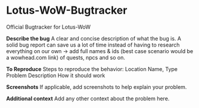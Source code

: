 # Lotus-WoW-Bugtracker
Official Bugtracker for Lotus-WoW


**Describe the bug**
A clear and concise description of what the bug is. A solid bug report can save us a lot of time instead of having to research everything on our own -> add full names & ids (best case scenario would be a wowhead.com link) of quests, npcs and so on.

**To Reproduce**
Steps to reproduce the behavior:
Location
Name, Type
Problem Description
How it should work

**Screenshots**
If applicable, add screenshots to help explain your problem.

**Additional context**
Add any other context about the problem here.
